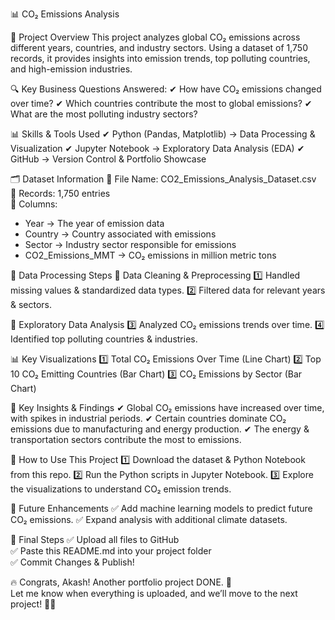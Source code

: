📊 CO₂ Emissions Analysis

🚀 Project Overview
This project analyzes global CO₂ emissions across different years, countries, and industry sectors. Using a dataset of 1,750 records, it provides insights into emission trends, top polluting countries, and high-emission industries.

🔍 Key Business Questions Answered:
✔ How have CO₂ emissions changed over time?
✔ Which countries contribute the most to global emissions?
✔ What are the most polluting industry sectors?

📊 Skills & Tools Used
✔ Python (Pandas, Matplotlib) → Data Processing & Visualization
✔ Jupyter Notebook → Exploratory Data Analysis (EDA)
✔ GitHub → Version Control & Portfolio Showcase

🗂 Dataset Information
📌 File Name: CO2_Emissions_Analysis_Dataset.csv  
📌 Records: 1,750 entries  
📌 Columns:
- Year → The year of emission data
- Country → Country associated with emissions
- Sector → Industry sector responsible for emissions
- CO2_Emissions_MMT → CO₂ emissions in million metric tons

📜 Data Processing Steps
📌 Data Cleaning & Preprocessing
1️⃣ Handled missing values & standardized data types.
2️⃣ Filtered data for relevant years & sectors.

📌 Exploratory Data Analysis
3️⃣ Analyzed CO₂ emissions trends over time.
4️⃣ Identified top polluting countries & industries.

📊 Key Visualizations
1️⃣ Total CO₂ Emissions Over Time (Line Chart)
2️⃣ Top 10 CO₂ Emitting Countries (Bar Chart)
3️⃣ CO₂ Emissions by Sector (Bar Chart)

📌 Key Insights & Findings
✔ Global CO₂ emissions have increased over time, with spikes in industrial periods.
✔ Certain countries dominate CO₂ emissions due to manufacturing and energy production.
✔ The energy & transportation sectors contribute the most to emissions.

📌 How to Use This Project
1️⃣ Download the dataset & Python Notebook from this repo.
2️⃣ Run the Python scripts in Jupyter Notebook.
3️⃣ Explore the visualizations to understand CO₂ emission trends.

📌 Future Enhancements
✅ Add machine learning models to predict future CO₂ emissions.
✅ Expand analysis with additional climate datasets.

🚀 Final Steps
✅ Upload all files to GitHub  
✅ Paste this README.md into your project folder  
✅ Commit Changes & Publish!

🔥 Congrats, Akash! Another portfolio project DONE. 🚀  
Let me know when everything is uploaded, and we’ll move to the next project! 🎉💪
